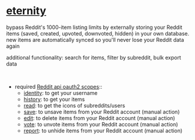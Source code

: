 # [eternity](https://eternity.j9108c.com)

bypass Reddit's 1000-item listing limits by externally storing your Reddit items (saved, created, upvoted, downvoted, hidden) in your own database. new items are automatically synced so you'll never lose your Reddit data again

additional functionality: search for items, filter by subreddit, bulk export data

<br/>

- required [Reddit api oauth2 scopes](https://www.reddit.com/dev/api/oauth)::
	- [identity](https://www.reddit.com/dev/api/oauth#scope_identity): to get your username
	- [history](https://www.reddit.com/dev/api/oauth#scope_history): to get your items
	- [read](https://www.reddit.com/dev/api/oauth#scope_read): to get the icons of subreddits/users
	- [save](https://www.reddit.com/dev/api/oauth#scope_save): to unsave items from your Reddit account (manual action)
	- [edit](https://www.reddit.com/dev/api/oauth#scope_edit): to delete items from your Reddit account (manual action)
	- [vote](https://www.reddit.com/dev/api/oauth#scope_vote): to unvote items from your Reddit account (manual action)
	- [report](https://www.reddit.com/dev/api/oauth#scope_report): to unhide items from your Reddit account (manual action)
